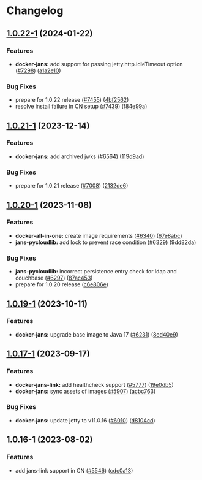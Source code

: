 # Changelog

## [1.0.22-1](https://github.com/JanssenProject/jans/compare/docker-jans-link-v1.0.21-1...docker-jans-link-v1.0.22-1) (2024-01-22)


### Features

* **docker-jans:** add support for passing jetty.http.idleTimeout option ([#7298](https://github.com/JanssenProject/jans/issues/7298)) ([a1a2e10](https://github.com/JanssenProject/jans/commit/a1a2e1062c0759a40c6d45b48158ff8741473ada))


### Bug Fixes

* prepare for 1.0.22 release ([#7455](https://github.com/JanssenProject/jans/issues/7455)) ([4bf2562](https://github.com/JanssenProject/jans/commit/4bf2562050c86317658259c72bb641780a283579))
* resolve install failure in CN setup ([#7439](https://github.com/JanssenProject/jans/issues/7439)) ([f84e99a](https://github.com/JanssenProject/jans/commit/f84e99a1a6257854cd23e2cc16aa1a3a5d0790b6))

## [1.0.21-1](https://github.com/JanssenProject/jans/compare/docker-jans-link-v1.0.20-1...docker-jans-link-v1.0.21-1) (2023-12-14)


### Features

* **docker-jans:** add archived jwks ([#6564](https://github.com/JanssenProject/jans/issues/6564)) ([119d9ad](https://github.com/JanssenProject/jans/commit/119d9ade7cb4ce60b08825e6cda2f43fd153eadf))


### Bug Fixes

* prepare for 1.0.21 release ([#7008](https://github.com/JanssenProject/jans/issues/7008)) ([2132de6](https://github.com/JanssenProject/jans/commit/2132de6683f67bf22d5a863b149770d657073a83))

## [1.0.20-1](https://github.com/JanssenProject/jans/compare/docker-jans-link-v1.0.19-1...docker-jans-link-v1.0.20-1) (2023-11-08)


### Features

* **docker-all-in-one:** create image requirements ([#6340](https://github.com/JanssenProject/jans/issues/6340)) ([67e8abc](https://github.com/JanssenProject/jans/commit/67e8abc6a3067f4949ea0c4da4d41b370eef53fb))
* **jans-pycloudlib:** add lock to prevent race condition ([#6329](https://github.com/JanssenProject/jans/issues/6329)) ([9dd82da](https://github.com/JanssenProject/jans/commit/9dd82da5c87ee829c73a1135ce8740b8353f8ab5))


### Bug Fixes

* **jans-pycloudlib:** incorrect persistence entry check for ldap and couchbase ([#6297](https://github.com/JanssenProject/jans/issues/6297)) ([87ac453](https://github.com/JanssenProject/jans/commit/87ac453c121b9bdd2dfd7cb4ebb7b8628f322474))
* prepare for 1.0.20 release ([c6e806e](https://github.com/JanssenProject/jans/commit/c6e806eb31fed998d52cbef7a7d94c231d913102))

## [1.0.19-1](https://github.com/JanssenProject/jans/compare/docker-jans-link-v1.0.17-1...docker-jans-link-v1.0.19-1) (2023-10-11)


### Features

* **docker-jans:** upgrade base image to Java 17 ([#6231](https://github.com/JanssenProject/jans/issues/6231)) ([8ed40e9](https://github.com/JanssenProject/jans/commit/8ed40e91a56c256cb34262659b6e0657571f8c97))

## [1.0.17-1](https://github.com/JanssenProject/jans/compare/docker-jans-link-v1.0.16-1...docker-jans-link-v1.0.17-1) (2023-09-17)


### Features

* **docker-jans-link:** add healthcheck support ([#5777](https://github.com/JanssenProject/jans/issues/5777)) ([19e0db5](https://github.com/JanssenProject/jans/commit/19e0db544c030edf1f7f685e46229381b5fee66f))
* **docker-jans:** sync assets of images ([#5907](https://github.com/JanssenProject/jans/issues/5907)) ([acbc763](https://github.com/JanssenProject/jans/commit/acbc763f31422c3d9f80f44ade82cc8519dc4fa4))


### Bug Fixes

* **docker-jans:** update jetty to v11.0.16 ([#6010](https://github.com/JanssenProject/jans/issues/6010)) ([d8104cd](https://github.com/JanssenProject/jans/commit/d8104cd985d1ca869135b97f1f2e1c02f3bfd5ff))

## 1.0.16-1 (2023-08-02)


### Features

* add jans-link support in CN ([#5546](https://github.com/JanssenProject/jans/issues/5546)) ([cdc0a13](https://github.com/JanssenProject/jans/commit/cdc0a13554fccbe370c75a8624c75dd232223a8d))
